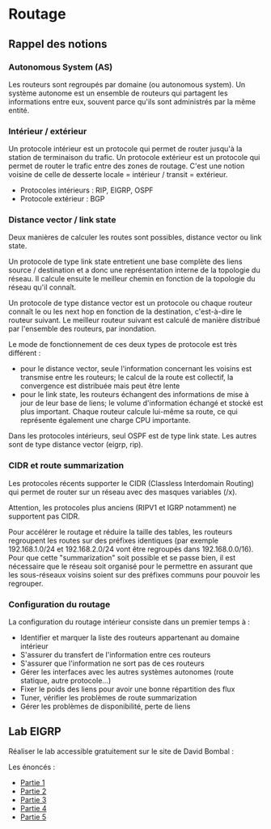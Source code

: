 # Routage

## Rappel des notions

### Autonomous System (AS)

Les routeurs sont regroupés par domaine (ou autonomous system). Un système autonome est un ensemble de routeurs qui partagent les informations entre eux, souvent parce qu'ils sont administrés par la même entité.

### Intérieur / extérieur

Un protocole intérieur est un protocole qui permet de router jusqu'à la station de terminaison du trafic. Un protocole extérieur est un protocole qui permet de router le trafic entre des zones de routage. C'est une notion voisine de celle de desserte locale = intérieur / transit = extérieur.

- Protocoles intérieurs : RIP, EIGRP, OSPF
- Protocole extérieur : BGP

### Distance vector / link state

Deux manières de calculer les routes sont possibles, distance vector ou link state.

Un protocole de type link state entretient une base complète des liens source / destination et a donc une représentation interne de la topologie du réseau. Il calcule ensuite le meilleur chemin en fonction de la topologie du réseau qu'il connaît.

Un protocole de type distance vector est un protocole ou chaque routeur connaît le ou les next hop en fonction de la destination, c'est-à-dire le routeur suivant. Le meilleur routeur suivant est calculé de manière distribué par l'ensemble des routeurs, par inondation.

Le mode de fonctionnement de ces deux types de protocole est très différent :

- pour le distance vector, seule l'information concernant les voisins est transmise entre les routeurs; le calcul de la route est collectif, la convergence est distribuée mais peut être lente
- pour le link state, les routeurs échangent des informations de mise à jour de leur base de liens; le volume d'information échangé et stocké est plus important. Chaque routeur calcule lui-même sa route, ce qui représente également une charge CPU importante. 

Dans les protocoles intérieurs, seul OSPF est de type link state. Les autres sont de type distance vector (eigrp, rip).

### CIDR et route summarization

Les protocoles récents supporter le CIDR (Classless Interdomain Routing) qui permet de router sur un réseau avec des masques variables (/x).

Attention, les protocoles plus anciens (RIPV1 et IGRP notamment) ne supportent pas CIDR.

Pour accélérer le routage et réduire la taille des tables, les routeurs regroupent les routes sur des préfixes identiques (par exemple 192.168.1.0/24 et 192.168.2.0/24 vont être regroupés dans 192.168.0.0/16). Pour que cette "summarization" soit possible et se passe bien, il est nécessaire que le réseau soit organisé pour le permettre en assurant que les sous-réseaux voisins soient sur des préfixes communs pour pouvoir les regrouper.

### Configuration du routage

La configuration du routage intérieur consiste dans un premier temps à :

- Identifier et marquer la liste des routeurs appartenant au domaine intérieur
- S'assurer du transfert de l'information entre ces routeurs
- S'assurer que l'information ne sort pas de ces routeurs
- Gérer les interfaces avec les autres systèmes autonomes (route statique, autre protocole...)
- Fixer le poids des liens pour avoir une bonne répartition des flux
- Tuner, vérifier les problèmes de route summarization
- Gérer les problèmes de disponibilité, perte de liens

## Lab EIGRP

Réaliser le lab accessible gratuitement sur le site de David Bombal :

Les énoncés :

- [Partie 1](https://davidbombal.com/cisco-ccna-packet-tracer-ultimate-labs-eigrp-troubleshooting-lab-1-can-complete-lab/)
- [Partie 2](https://davidbombal.com/cisco-ccna-packet-tracer-ultimate-labs-eigrp-troubleshooting-lab-2-can-complete-lab/)
- [Partie 3](https://davidbombal.com/cisco-ccna-packet-tracer-ultimate-labs-eigrp-troubleshooting-lab-3-can-complete-lab/)
- [Partie 4](https://davidbombal.com/cisco-ccna-packet-tracer-ultimate-labs-eigrp-troubleshooting-lab-4-can-complete-lab/)
- [Partie 5](https://davidbombal.com/cisco-ccna-packet-tracer-ultimate-labs-eigrp-troubleshooting-lab-5-can-complete-lab/)
